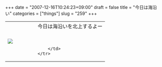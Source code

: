 +++
date = "2007-12-16T10:24:23+09:00"
draft = false
title = "今日は海沿い"
categories = ["things"]
slug = "259"
+++

<table width="100%">
	<tr>
		<td width="30%" valign="middle">
			<a rel="lightbox" href="https://keruru.net/images/47647e46de49a-071216-101306.jpg"><img src="https://keruru.net/images/47647e46de49a-thumb_071216-101306.jpg" border="0" /></a>
		</td>
		<td width="70%" valign="middle">
			今日は海沿いを北上するよー<br />
<br />
<br />

		</td>
	</tr>
</table>
